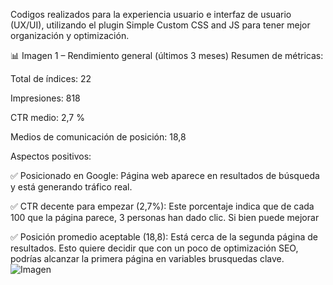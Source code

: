 Codigos realizados para la experiencia usuario e interfaz de usuario (UX/UI), utilizando el plugin Simple Custom CSS and JS para tener mejor organización y optimización.

📊 Imagen 1 – Rendimiento general (últimos 3 meses)
Resumen de métricas:

Total de índices: 22

Impresiones: 818

CTR medio: 2,7 %

Medios de comunicación de posición: 18,8


Aspectos positivos:

✅ Posicionado en Google: Página web aparece en resultados de búsqueda y está generando tráfico real. 

✅ CTR decente para empezar (2,7%): Este porcentaje indica que de cada 100 que la página parece, 3 personas han dado clic. Si bien puede mejorar

✅ Posición promedio aceptable (18,8): Está cerca de la segunda página de resultados. Esto quiere decidir que con un poco de optimización SEO, podrías alcanzar la primera página en variables brusquedas clave.
![Imagen](https://github.com/user-attachments/assets/94dc2d0e-f422-4489-aae3-a6277822cf52)
